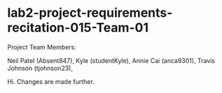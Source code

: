 # lab2-project-requirements-recitation-015-Team-01
Project Team Members:

Neil Patel (Absent847),
Kyle (studentKyle),
Annie Cai (anca9301),
Travis Johnson (tjohnson23),

Hi. Changes are made further.
